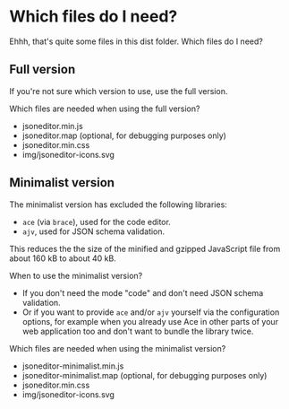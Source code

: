# Which files do I need?

Ehhh, that's quite some files in this dist folder. Which files do I need?


## Full version

If you're not sure which version to use, use the full version.

Which files are needed when using the full version?

- jsoneditor.min.js
- jsoneditor.map (optional, for debugging purposes only)
- jsoneditor.min.css
- img/jsoneditor-icons.svg


## Minimalist version

The minimalist version has excluded the following libraries:

- `ace` (via `brace`), used for the code editor.
- `ajv`, used for JSON schema validation.

This reduces the the size of the minified and gzipped JavaScript file from
about 160 kB to about 40 kB.

When to use the minimalist version?

- If you don't need the mode "code" and don't need JSON schema validation.
- Or if you want to provide `ace` and/or `ajv` yourself via the configuration
  options, for example when you already use Ace in other parts of your
  web application too and don't want to bundle the library twice.

Which files are needed when using the minimalist version?

- jsoneditor-minimalist.min.js
- jsoneditor-minimalist.map (optional, for debugging purposes only)
- jsoneditor.min.css
- img/jsoneditor-icons.svg


